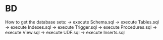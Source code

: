 # BD

How to get the database sets:
-> execute Schema.sql
-> execute Tables.sql
-> execute Indexes.sql
-> execute Trigger.sql
-> execute Procedures.sql
-> execute View.sql
-> execute UDF.sql
-> execute Inserts.sql
